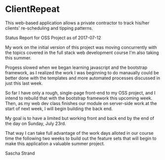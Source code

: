 # ClientRepeat
This web-based application allows a private contractor to track his/her clients' re-scheduling and tipping patterns.

Status Report for OSS Project
as of 2017-07-12

My work on the initial version of this project was moving concurrently with the topics covered in the full stack web development course I'm also taking this summer.

Progess slowed when we began learning javascript and the bootstrap framework, as I realized the work I was beginning to do manaually could be better done with the templates and more automated processes discussed in just this last week.

So far I have only a rough, single-page front-end to my OSS project, and I intend to rebuild that with the bootstrap framework this upcoming week. Then, as my web dev class finishes our module on server-side work at the start of next week, I will begin building the back end.

My goal is to have a limited but working front and back end by the end of the day on Sunday, July 23rd.

That way I can take full advantage of the work days alloted in our course time the following two weeks to build out the feature sets that will begin to make this application a valuable summer project.

Sascha Strand
